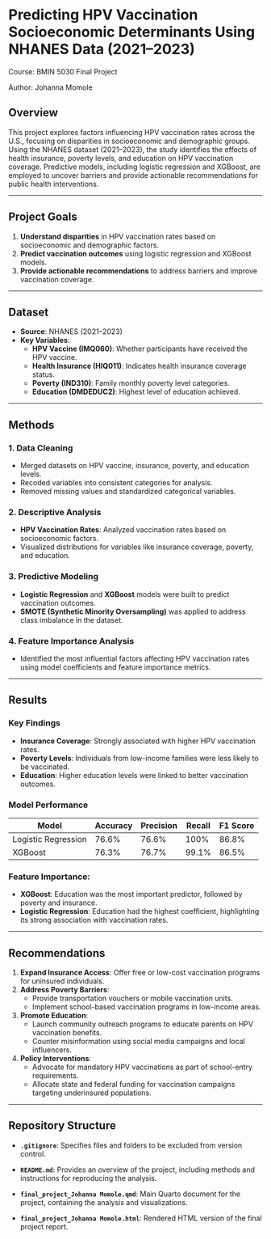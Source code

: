 # Predicting HPV Vaccination Socioeconomic Determinants Using NHANES Data (2021–2023)

Course: BMIN 5030 Final Project

Author: Johanna Momole

## Overview

This project explores factors influencing HPV vaccination rates across the U.S., focusing on disparities in socioeconomic and demographic groups. Using the NHANES dataset (2021–2023), the study identifies the effects of health insurance, poverty levels, and education on HPV vaccination coverage. Predictive models, including logistic regression and XGBoost, are employed to uncover barriers and provide actionable recommendations for public health interventions.

------------------------------------------------------------------------

## Project Goals

1.  **Understand disparities** in HPV vaccination rates based on socioeconomic and demographic factors.
2.  **Predict vaccination outcomes** using logistic regression and XGBoost models.
3.  **Provide actionable recommendations** to address barriers and improve vaccination coverage.

------------------------------------------------------------------------

## Dataset

-   **Source**: NHANES (2021–2023)
-   **Key Variables**:
    -   **HPV Vaccine (IMQ060)**: Whether participants have received the HPV vaccine.
    -   **Health Insurance (HIQ011)**: Indicates health insurance coverage status.
    -   **Poverty (IND310)**: Family monthly poverty level categories.
    -   **Education (DMDEDUC2)**: Highest level of education achieved.

------------------------------------------------------------------------

## Methods

### 1. Data Cleaning

-   Merged datasets on HPV vaccine, insurance, poverty, and education levels.
-   Recoded variables into consistent categories for analysis.
-   Removed missing values and standardized categorical variables.

### 2. Descriptive Analysis

-   **HPV Vaccination Rates**: Analyzed vaccination rates based on socioeconomic factors.
-   Visualized distributions for variables like insurance coverage, poverty, and education.

### 3. Predictive Modeling

-   **Logistic Regression** and **XGBoost** models were built to predict vaccination outcomes.
-   **SMOTE (Synthetic Minority Oversampling)** was applied to address class imbalance in the dataset.

### 4. Feature Importance Analysis

-   Identified the most influential factors affecting HPV vaccination rates using model coefficients and feature importance metrics.

------------------------------------------------------------------------

## Results

### Key Findings

-   **Insurance Coverage**: Strongly associated with higher HPV vaccination rates.
-   **Poverty Levels**: Individuals from low-income families were less likely to be vaccinated.
-   **Education**: Higher education levels were linked to better vaccination outcomes.

### Model Performance

| Model               | Accuracy | Precision | Recall | F1 Score |
|---------------------|----------|-----------|--------|----------|
| Logistic Regression | 76.6%    | 76.6%     | 100%   | 86.8%    |
| XGBoost             | 76.3%    | 76.7%     | 99.1%  | 86.5%    |

### Feature Importance:

-   **XGBoost**: Education was the most important predictor, followed by poverty and insurance.
-   **Logistic Regression**: Education had the highest coefficient, highlighting its strong association with vaccination rates.

------------------------------------------------------------------------

## Recommendations

1.  **Expand Insurance Access**: Offer free or low-cost vaccination programs for uninsured individuals.
2.  **Address Poverty Barriers**:
    -   Provide transportation vouchers or mobile vaccination units.
    -   Implement school-based vaccination programs in low-income areas.
3.  **Promote Education**:
    -   Launch community outreach programs to educate parents on HPV vaccination benefits.
    -   Counter misinformation using social media campaigns and local influencers.
4.  **Policy Interventions**:
    -   Advocate for mandatory HPV vaccinations as part of school-entry requirements.
    -   Allocate state and federal funding for vaccination campaigns targeting underinsured populations.

------------------------------------------------------------------------

## Repository Structure

-   **`.gitignore`**: Specifies files and folders to be excluded from version control.

-   **`README.md`**: Provides an overview of the project, including methods and instructions for reproducing the analysis.

-   **`final_project_Johanna Momole.qmd`**: Main Quarto document for the project, containing the analysis and visualizations.

-   **`final_project_Johanna Momole.html`**: Rendered HTML version of the final project report.
